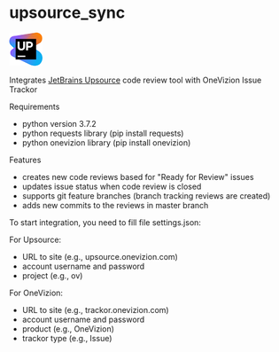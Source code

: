 # upsource_sync
![](./icon.png)

Integrates [JetBrains Upsource](https://www.jetbrains.com/upsource/) code review tool with OneVizion Issue Trackor

Requirements
- python version 3.7.2
- python requests library (pip install requests)
- python onevizion library (pip install onevizion)

Features
- creates new code reviews based for "Ready for Review" issues
- updates issue status when code review is closed
- supports git feature branches (branch tracking reviews are created)
- adds new commits to the reviews in master branch

To start integration, you need to fill file settings.json:

For Upsource:
- URL to site (e.g., upsource.onevizion.com)
- account username and password 
- project (e.g., ov)

For OneVizion:
- URL to site (e.g., trackor.onevizion.com)
- account username and password 
- product (e.g., OneVizion)
- trackor type (e.g., Issue)

